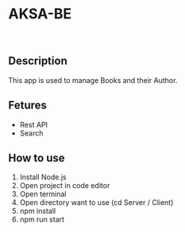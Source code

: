 # AKSA-BE

&nbsp;

## Description
This app is used to manage Books and their Author.

## Fetures
- Rest API
- Search

## How to use
1. Install Node.js
2. Open project in code editor
3. Open terminal
4. Open directory want to use (cd Server / Client)
5. npm install
6. npm run start
